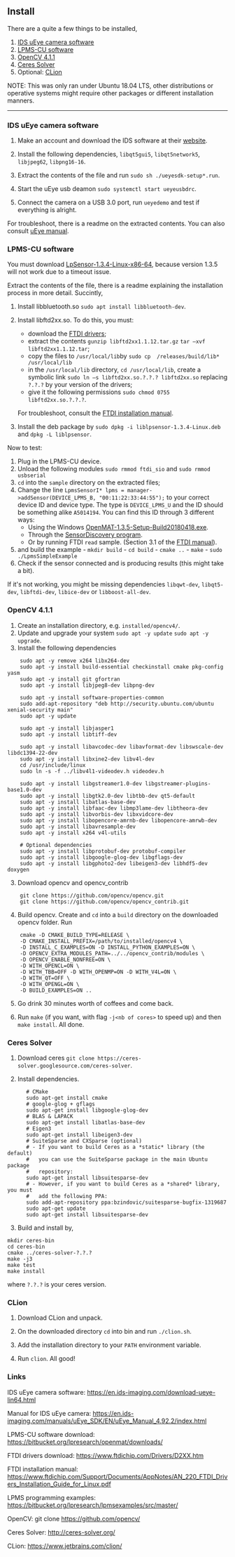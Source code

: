 ## Install
There are a quite a few things to be installed,

  1) [IDS uEye camera software](#ids-ueye-camera-software)
  2) [LPMS-CU software](#lpms-cu-software)
  3) [OpenCV 4.1.1](#opencv-411)
  4) [Ceres Solver](#ceres-solver)
  5) Optional: [CLion](clion) 
  
NOTE: This was only ran under Ubuntu 18.04 LTS, other distributions or operative systems 
might require other packages or different installation manners.
  
  <hr>
  
  ### IDS uEye camera software 
  
  1) Make an account and download the IDS software at 
  their [website](https://en.ids-imaging.com/download-ueye-lin64.html).
  
  2) Install the following dependencies, `libqt5gui5`, `libqt5network5`, `libjpeg62`, `libpng16-16`.
  
  3) Extract the contents of the file and run `sudo sh ./ueyesdk-setup*.run`.
  
  4) Start the uEye usb deamon `sudo systemctl start ueyeusbdrc`.
  
  5) Connect the camera on a USB 3.0 port, run `ueyedemo` and test if everything is alright.

  For troubleshoot, there is a readme on the extracted contents. 
  You can also consult [uEye manual](https://en.ids-imaging.com/manuals/uEye_SDK/EN/uEye_Manual_4.92.2/index.html).
  
  ### LPMS-CU software
  
  You must download [LpSensor-1.3.4-Linux-x86-64](https://bitbucket.org/lpresearch/openmat/downloads/), because
  version 1.3.5 will not work due to a timeout issue.
  
  Extract the contents of the file, there is a readme explaining the installation process in more detail. Succintly,
  
  1) Install libbluetooth.so `sudo apt install libbluetooth-dev`.
  2) Install libftd2xx.so. To do this, you must:
      - download the [FTDI drivers](https://www.ftdichip.com/Drivers/D2XX.htm);
      - extract the contents `gunzip libftd2xx1.1.12.tar.gz` `tar –xvf libftd2xx1.1.12.tar`;
      - copy the files to `/usr/local/lib`by `sudo cp  /releases/build/lib*  /usr/local/lib`
      - in the `/usr/local/lib` directory, `cd /usr/local/lib`, create a symbolic link `sudo ln –s libftd2xx.so.?.?.? libftd2xx.so` replacing `?.?.?` by your version of the drivers; 
      - give it the following permissions `sudo chmod 0755 libftd2xx.so.?.?.?`.
      
      For troubleshoot, consult the [FTDI installation manual](https://www.ftdichip.com/Support/Documents/AppNotes/AN_220_FTDI_Drivers_Installation_Guide_for_Linux.pdf).
  3) Install the deb package by `sudo dpkg -i liblpsensor-1.3.4-Linux.deb` and `dpkg -L liblpsensor`.
  
  Now to test:
  1) Plug in the LPMS-CU device.
  2) Unload the following modules `sudo rmmod ftdi_sio` and `sudo rmmod usbserial`
  3) `cd` into the `sample` directory on the extracted files;
  4) Change the line `LpmsSensorI* lpms = manager->addSensor(DEVICE_LPMS_B, "00:11:22:33:44:55");` to your correct device ID and device type.
  The type is `DEVICE_LPMS_U` and the ID should be something alike `A5014194`. You can find this ID through 3 different ways:
      - Using the Windows [OpenMAT-1.3.5-Setup-Build20180418.exe](https://bitbucket.org/lpresearch/openmat/downloads/).
      - Through the [SensorDiscovery program](https://www.ftdichip.com/Support/Documents/AppNotes/AN_220_FTDI_Drivers_Installation_Guide_for_Linux.pdf).
      - Or by running FTDI `read` sample. (Section 3.1 of the [FTDI manual](https://www.ftdichip.com/Support/Documents/AppNotes/AN_220_FTDI_Drivers_Installation_Guide_for_Linux.pdf)).
  4) and build the example 
    - `mkdir build`
    - `cd build`
    - `cmake ..`
    - `make`
    - `sudo ./LpmsSimpleExample`
  5) Check if the sensor connected and is producing results (this might take a bit).
 
 If it's not working, you might be missing dependencies `libqwt-dev`, `libqt5-dev`, `libftdi-dev`, `libice-dev` or `libboost-all-dev`.
   
  ### OpenCV 4.1.1
  
  1) Create an installation directory, e.g. `installed/opencv4/`.
  2) Update and upgrade your system `sudo apt -y update` `sudo apt -y upgrade`.
  3) Install the following dependencies
  
```
    sudo apt -y remove x264 libx264-dev
    sudo apt -y install build-essential checkinstall cmake pkg-config yasm
    sudo apt -y install git gfortran
    sudo apt -y install libjpeg8-dev libpng-dev

    sudo apt -y install software-properties-common
    sudo add-apt-repository "deb http://security.ubuntu.com/ubuntu xenial-security main"
    sudo apt -y update

    sudo apt -y install libjasper1
    sudo apt -y install libtiff-dev

    sudo apt -y install libavcodec-dev libavformat-dev libswscale-dev libdc1394-22-dev
    sudo apt -y install libxine2-dev libv4l-dev
    cd /usr/include/linux
    sudo ln -s -f ../libv4l1-videodev.h videodev.h

    sudo apt -y install libgstreamer1.0-dev libgstreamer-plugins-base1.0-dev
    sudo apt -y install libgtk2.0-dev libtbb-dev qt5-default
    sudo apt -y install libatlas-base-dev
    sudo apt -y install libfaac-dev libmp3lame-dev libtheora-dev
    sudo apt -y install libvorbis-dev libxvidcore-dev
    sudo apt -y install libopencore-amrnb-dev libopencore-amrwb-dev
    sudo apt -y install libavresample-dev
    sudo apt -y install x264 v4l-utils

    # Optional dependencies
    sudo apt -y install libprotobuf-dev protobuf-compiler
    sudo apt -y install libgoogle-glog-dev libgflags-dev
    sudo apt -y install libgphoto2-dev libeigen3-dev libhdf5-dev doxygen
```
  
3) Download opencv and opencv_contrib
```
    git clone https://github.com/opencv/opencv.git
    git clone https://github.com/opencv/opencv_contrib.git
```

4) Build opencv. Create and `cd` into a `build` directory on the downloaded opencv folder. Run
```
    cmake -D CMAKE_BUILD_TYPE=RELEASE \
    -D CMAKE_INSTALL_PREFIX=/path/to/installed/opencv4 \
    -D INSTALL_C_EXAMPLES=ON -D INSTALL_PYTHON_EXAMPLES=ON \
    -D OPENCV_EXTRA_MODULES_PATH=../../opencv_contrib/modules \
    -D OPENCV_ENABLE_NONFREE=ON \
    -D WITH_OPENCL=ON \
    -D WITH_TBB=OFF -D WITH_OPENMP=ON -D WITH_V4L=ON \
    -D WITH_QT=OFF \
    -D WITH_OPENGL=ON \
    -D BUILD_EXAMPLES=ON ..
```

5) Go drink 30 minutes worth of coffees and come back.

6) Run `make` (if you want, with flag `-j<nb of cores>` to speed up) and then `make install`. All done.


### Ceres Solver

1) Download ceres `git clone https://ceres-solver.googlesource.com/ceres-solver`.

2) Install dependencies.
```
      # CMake
      sudo apt-get install cmake
      # google-glog + gflags
      sudo apt-get install libgoogle-glog-dev
      # BLAS & LAPACK
      sudo apt-get install libatlas-base-dev
      # Eigen3
      sudo apt-get install libeigen3-dev
      # SuiteSparse and CXSparse (optional)
      # - If you want to build Ceres as a *static* library (the default)
      #   you can use the SuiteSparse package in the main Ubuntu package
      #   repository:
      sudo apt-get install libsuitesparse-dev
      # - However, if you want to build Ceres as a *shared* library, you must
      #   add the following PPA:
      sudo add-apt-repository ppa:bzindovic/suitesparse-bugfix-1319687
      sudo apt-get update
      sudo apt-get install libsuitesparse-dev
```

3) Build and install by,
```
mkdir ceres-bin
cd ceres-bin
cmake ../ceres-solver-?.?.? 
make -j3
make test
make install
```
where `?.?.?` is your ceres version.

### CLion

1) Download CLion and unpack.

2) On the downloaded directory `cd` into bin and run `./clion.sh`.

3) Add the installation directory to your `PATH` environment variable.

4) Run `clion`. All good!

### Links

IDS uEye camera software: https://en.ids-imaging.com/download-ueye-lin64.html

Manual for IDS uEye camera: https://en.ids-imaging.com/manuals/uEye_SDK/EN/uEye_Manual_4.92.2/index.html

LPMS-CU software download: https://bitbucket.org/lpresearch/openmat/downloads/

FTDI drivers download: https://www.ftdichip.com/Drivers/D2XX.htm

FTDI installation manual: https://www.ftdichip.com/Support/Documents/AppNotes/AN_220_FTDI_Drivers_Installation_Guide_for_Linux.pdf

LPMS programming examples: https://bitbucket.org/lpresearch/lpmsexamples/src/master/

OpenCV: git clone https://github.com/opencv/

Ceres Solver: http://ceres-solver.org/

CLion: https://www.jetbrains.com/clion/
  
